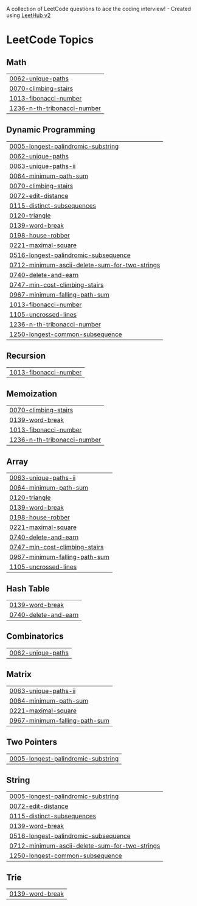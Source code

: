 A collection of LeetCode questions to ace the coding interview! - Created using [LeetHub v2](https://github.com/arunbhardwaj/LeetHub-2.0)
<!---LeetCode Topics Start-->
# LeetCode Topics
## Math
|  |
| ------- |
| [0062-unique-paths](https://github.com/sameer480/dynamicProblem/tree/master/0062-unique-paths) |
| [0070-climbing-stairs](https://github.com/sameer480/dynamicProblem/tree/master/0070-climbing-stairs) |
| [1013-fibonacci-number](https://github.com/sameer480/dynamicProblem/tree/master/1013-fibonacci-number) |
| [1236-n-th-tribonacci-number](https://github.com/sameer480/dynamicProblem/tree/master/1236-n-th-tribonacci-number) |
## Dynamic Programming
|  |
| ------- |
| [0005-longest-palindromic-substring](https://github.com/sameer480/dynamicProblem/tree/master/0005-longest-palindromic-substring) |
| [0062-unique-paths](https://github.com/sameer480/dynamicProblem/tree/master/0062-unique-paths) |
| [0063-unique-paths-ii](https://github.com/sameer480/dynamicProblem/tree/master/0063-unique-paths-ii) |
| [0064-minimum-path-sum](https://github.com/sameer480/dynamicProblem/tree/master/0064-minimum-path-sum) |
| [0070-climbing-stairs](https://github.com/sameer480/dynamicProblem/tree/master/0070-climbing-stairs) |
| [0072-edit-distance](https://github.com/sameer480/dynamicProblem/tree/master/0072-edit-distance) |
| [0115-distinct-subsequences](https://github.com/sameer480/dynamicProblem/tree/master/0115-distinct-subsequences) |
| [0120-triangle](https://github.com/sameer480/dynamicProblem/tree/master/0120-triangle) |
| [0139-word-break](https://github.com/sameer480/dynamicProblem/tree/master/0139-word-break) |
| [0198-house-robber](https://github.com/sameer480/dynamicProblem/tree/master/0198-house-robber) |
| [0221-maximal-square](https://github.com/sameer480/dynamicProblem/tree/master/0221-maximal-square) |
| [0516-longest-palindromic-subsequence](https://github.com/sameer480/dynamicProblem/tree/master/0516-longest-palindromic-subsequence) |
| [0712-minimum-ascii-delete-sum-for-two-strings](https://github.com/sameer480/dynamicProblem/tree/master/0712-minimum-ascii-delete-sum-for-two-strings) |
| [0740-delete-and-earn](https://github.com/sameer480/dynamicProblem/tree/master/0740-delete-and-earn) |
| [0747-min-cost-climbing-stairs](https://github.com/sameer480/dynamicProblem/tree/master/0747-min-cost-climbing-stairs) |
| [0967-minimum-falling-path-sum](https://github.com/sameer480/dynamicProblem/tree/master/0967-minimum-falling-path-sum) |
| [1013-fibonacci-number](https://github.com/sameer480/dynamicProblem/tree/master/1013-fibonacci-number) |
| [1105-uncrossed-lines](https://github.com/sameer480/dynamicProblem/tree/master/1105-uncrossed-lines) |
| [1236-n-th-tribonacci-number](https://github.com/sameer480/dynamicProblem/tree/master/1236-n-th-tribonacci-number) |
| [1250-longest-common-subsequence](https://github.com/sameer480/dynamicProblem/tree/master/1250-longest-common-subsequence) |
## Recursion
|  |
| ------- |
| [1013-fibonacci-number](https://github.com/sameer480/dynamicProblem/tree/master/1013-fibonacci-number) |
## Memoization
|  |
| ------- |
| [0070-climbing-stairs](https://github.com/sameer480/dynamicProblem/tree/master/0070-climbing-stairs) |
| [0139-word-break](https://github.com/sameer480/dynamicProblem/tree/master/0139-word-break) |
| [1013-fibonacci-number](https://github.com/sameer480/dynamicProblem/tree/master/1013-fibonacci-number) |
| [1236-n-th-tribonacci-number](https://github.com/sameer480/dynamicProblem/tree/master/1236-n-th-tribonacci-number) |
## Array
|  |
| ------- |
| [0063-unique-paths-ii](https://github.com/sameer480/dynamicProblem/tree/master/0063-unique-paths-ii) |
| [0064-minimum-path-sum](https://github.com/sameer480/dynamicProblem/tree/master/0064-minimum-path-sum) |
| [0120-triangle](https://github.com/sameer480/dynamicProblem/tree/master/0120-triangle) |
| [0139-word-break](https://github.com/sameer480/dynamicProblem/tree/master/0139-word-break) |
| [0198-house-robber](https://github.com/sameer480/dynamicProblem/tree/master/0198-house-robber) |
| [0221-maximal-square](https://github.com/sameer480/dynamicProblem/tree/master/0221-maximal-square) |
| [0740-delete-and-earn](https://github.com/sameer480/dynamicProblem/tree/master/0740-delete-and-earn) |
| [0747-min-cost-climbing-stairs](https://github.com/sameer480/dynamicProblem/tree/master/0747-min-cost-climbing-stairs) |
| [0967-minimum-falling-path-sum](https://github.com/sameer480/dynamicProblem/tree/master/0967-minimum-falling-path-sum) |
| [1105-uncrossed-lines](https://github.com/sameer480/dynamicProblem/tree/master/1105-uncrossed-lines) |
## Hash Table
|  |
| ------- |
| [0139-word-break](https://github.com/sameer480/dynamicProblem/tree/master/0139-word-break) |
| [0740-delete-and-earn](https://github.com/sameer480/dynamicProblem/tree/master/0740-delete-and-earn) |
## Combinatorics
|  |
| ------- |
| [0062-unique-paths](https://github.com/sameer480/dynamicProblem/tree/master/0062-unique-paths) |
## Matrix
|  |
| ------- |
| [0063-unique-paths-ii](https://github.com/sameer480/dynamicProblem/tree/master/0063-unique-paths-ii) |
| [0064-minimum-path-sum](https://github.com/sameer480/dynamicProblem/tree/master/0064-minimum-path-sum) |
| [0221-maximal-square](https://github.com/sameer480/dynamicProblem/tree/master/0221-maximal-square) |
| [0967-minimum-falling-path-sum](https://github.com/sameer480/dynamicProblem/tree/master/0967-minimum-falling-path-sum) |
## Two Pointers
|  |
| ------- |
| [0005-longest-palindromic-substring](https://github.com/sameer480/dynamicProblem/tree/master/0005-longest-palindromic-substring) |
## String
|  |
| ------- |
| [0005-longest-palindromic-substring](https://github.com/sameer480/dynamicProblem/tree/master/0005-longest-palindromic-substring) |
| [0072-edit-distance](https://github.com/sameer480/dynamicProblem/tree/master/0072-edit-distance) |
| [0115-distinct-subsequences](https://github.com/sameer480/dynamicProblem/tree/master/0115-distinct-subsequences) |
| [0139-word-break](https://github.com/sameer480/dynamicProblem/tree/master/0139-word-break) |
| [0516-longest-palindromic-subsequence](https://github.com/sameer480/dynamicProblem/tree/master/0516-longest-palindromic-subsequence) |
| [0712-minimum-ascii-delete-sum-for-two-strings](https://github.com/sameer480/dynamicProblem/tree/master/0712-minimum-ascii-delete-sum-for-two-strings) |
| [1250-longest-common-subsequence](https://github.com/sameer480/dynamicProblem/tree/master/1250-longest-common-subsequence) |
## Trie
|  |
| ------- |
| [0139-word-break](https://github.com/sameer480/dynamicProblem/tree/master/0139-word-break) |
<!---LeetCode Topics End-->